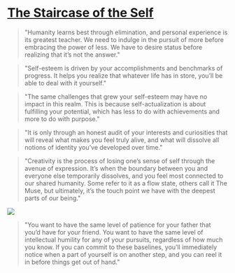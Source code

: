 # [The Staircase of the Self](https://moretothat.com/the-staircase-of-the-self/)

> "Humanity learns best through elimination, and personal experience is its greatest teacher. We need to indulge in the pursuit of more before embracing the power of less. We have to desire status before realizing that it’s not the answer."

> "Self-esteem is driven by your accomplishments and benchmarks of progress. It helps you realize that whatever life has in store, you’ll be able to deal with it yourself."

> "The same challenges that grew your self-esteem may have no impact in this realm. This is because self-actualization is about fulfilling your potential, which has less to do with achievements and more to do with purpose."

> "It is only through an honest audit of your interests and curiosities that will reveal what makes you feel truly alive, and what will dissolve all notions of identity you’ve developed over time."

> "Creativity is the process of losing one’s sense of self through the avenue of expression. It’s when the boundary between you and everyone else temporarily dissolves, and you feel most connected to our shared humanity. Some refer to it as a flow state, others call it The Muse, but ultimately, it’s the touch point we have with the deepest parts of our being."

![](https://2m93ao7jjy53ndft63v8tvcp-wpengine.netdna-ssl.com/wp-content/uploads/2021/01/L01-Detailed-Staircase-of-the-Self-rev.png)

> "You want to have the same level of patience for your father that you’d have for your friend. You want to have the same level of intellectual humility for any of your pursuits, regardless of how much you know. If you can commit to these baselines, you’ll immediately notice when a part of yourself is on another step, and you can reel it in before things get out of hand."
